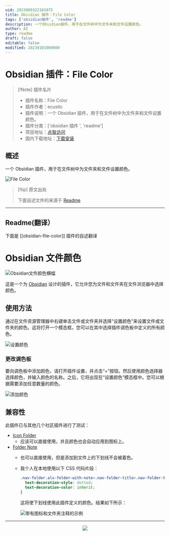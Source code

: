 ```yaml
---
uid: 2023080322181075
title: Obsidian 插件：File Color
tags: ['obsidian插件', 'readme']
description: 一个Obsidian插件，用于在文件树中为文件夹和文件设置颜色。
author: AI
type: readme
draft: false
editable: false
modified: 20230101000000
---
```


# Obsidian 插件：File Color

> [!Note] 插件名片
> - 插件名称：File Color
> - 插件作者：ecustic
> - 插件说明：一个 Obsidian 插件，用于在文件树中为文件夹和文件设置颜色。
> - 插件分类：['obsidian 插件 ', 'readme']
> - 项目地址：[点我访问](https://github.com/ecustic/obsidian-file-color)
> - 国内下载地址：[下载安装](https://pkmer.cn/products/plugin/pluginMarket/?obsidian-file-color)

## 概述

一个 Obsidian 插件，用于在文件树中为文件夹和文件设置颜色。

![File Color](https://cdn.pkmer.cn/covers/obsidian-file-color.png!pkmer)

> [!tip] 原文出处
>
>下面自述文件的来源于 [Readme](https://ghproxy.net/https://raw.githubusercontent.com/ecustic/obsidian-file-color/master/README.md)

---

## Readme(翻译）

下面是 [[obsidian-file-color]] 插件的自述翻译

# Obsidian 文件颜色

![Obsidian文件颜色横幅](./docs/images/hero-rounded.png)

这是一个为 [Obsidian](https://obsidian.md) 设计的插件，它允许您为文件和文件夹在文件浏览器中选择颜色。

## 使用方法

通过在文件资源管理器中右键单击文件或文件夹并选择“设置颜色”来设置文件或文件夹的颜色。这将打开一个模态框，您可以在其中选择插件调色板中定义的所有颜色。

![设置颜色](./docs/images/set-color-rounded.gif)

### 更改调色板

要向调色板中添加颜色，请打开插件设置，并点击“+”按钮。然后使用颜色选择器选择颜色，并输入颜色的名称。之后，它将出现在“设置颜色”模态框中。您可以根据需要添加任意数量的颜色。

![添加颜色](./docs/images/add-color-rounded.gif)

## 兼容性

此插件已与其他几个社区插件进行了测试：

* [Icon Folder](https://github.com/FlorianWoelki/obsidian-icon-folder)
  * 应该可以直接使用，并且颜色也会自动应用到图标上。
* [Folder Note](https://github.com/aidenlx/folder-note-core)
  * 也可以直接使用，但是添加到文件上的下划线不会被着色。
  * 我个人在本地使用以下 CSS 代码片段：

    ```css
    .nav-folder.alx-folder-with-note>.nav-folder-title>.nav-folder-title-content {
      text-decoration-style: dotted;
      text-decoration-color: inherit;
    }
    ```

    这将使下划线使用此插件定义的颜色。结果如下所示：

    ![带有图标和文件夹注释的示例](./docs/images/icons-notes-rounded.png)

---

<div align="center">
  <a href="https://www.buymeacoffee.com/ecustic">
    <img src="https://media2.giphy.com/media/7ssLleBvWvESbx0BuG/giphy.gif" />
  </a>
</div>



